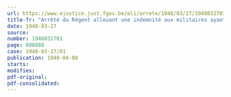 ```yaml
---
url: https://www.ejustice.just.fgov.be/eli/arrete/1948/03/27/1948032701/justel
title-fr: "Arrêté du Régent allouant une indemnité aux militaires ayant reçu l'instruction des parachutistes (Abrogé par AR 23-03-1961, art. 8)"
date: 1948-03-27
source:
number: 1948032701
page: 888888
case: 1948-03-27/01
publication: 1948-04-08
starts:
modifies:
pdf-original:
pdf-consolidated:
---
```


